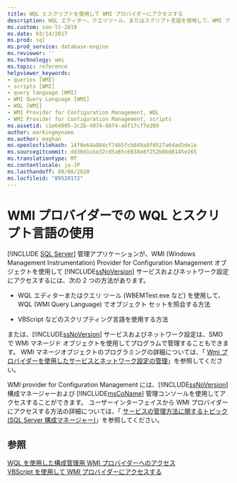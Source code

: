 ```yaml
---
title: WQL とスクリプトを使用して WMI プロバイダーにアクセスする
description: WQL エディター、クエリツール、またはスクリプト言語を使用して、WMI プロバイダーを使用して SQL Server サービスおよびネットワーク設定にアクセスする方法について説明します。
ms.custom: seo-lt-2019
ms.date: 03/14/2017
ms.prod: sql
ms.prod_service: database-engine
ms.reviewer: ''
ms.technology: wmi
ms.topic: reference
helpviewer_keywords:
- queries [WMI]
- scripts [WMI]
- query language [WMI]
- WMI Query Language [WMI]
- WQL [WMI]
- WMI Provider for Configuration Management, WQL
- WMI Provider for Configuration Management, scripts
ms.assetid: c1e64905-3c2b-4974-88f4-abf17cf7e289
author: markingmyname
ms.author: maghan
ms.openlocfilehash: 14f0e64a884cf74b5fcb849a8f8527a6dad5de1e
ms.sourcegitcommit: dd36d1cbe32cd5a65c6638e8f252b0bd8145e165
ms.translationtype: MT
ms.contentlocale: ja-JP
ms.lasthandoff: 09/08/2020
ms.locfileid: "89520172"
---
```

# <a name="using-wql-and-scripting-languages-with-the-wmi-provider"></a>WMI プロバイダーでの WQL とスクリプト言語の使用
[!INCLUDE [SQL Server](../../includes/applies-to-version/sqlserver.md)]
  管理アプリケーションが、WMI (Windows Management Instrumentation) Provider for Configuration Management オブジェクトを使用して [!INCLUDE[ssNoVersion](../../includes/ssnoversion-md.md)] サービスおよびネットワーク設定にアクセスするには、次の 2 つの方法があります。  
  
-   WQL エディターまたはクエリ ツール (WBEMTest.exe など) を使用して、WQL (WMI Query Language) でオブジェクト セットを照会する方法  
  
-   VBScript などのスクリプティング言語を使用する方法  
  
 または、[!INCLUDE[ssNoVersion](../../includes/ssnoversion-md.md)] サービスおよびネットワーク設定は、SMO で WMI マネージド オブジェクトを使用してプログラムで管理することもできます。 WMI マネージオブジェクトのプログラミングの詳細については、「 [Wmi プロバイダーを使用したサービスとネットワーク設定の管理](../../relational-databases/server-management-objects-smo/tasks/managing-services-and-network-settings-by-using-wmi-provider.md)」を参照してください。  
  
 WMI provider for Configuration Management には、[!INCLUDE[ssNoVersion](../../includes/ssnoversion-md.md)] 構成マネージャーおよび [!INCLUDE[msCoName](../../includes/msconame-md.md)] 管理コンソールを使用してアクセスすることができます。 ユーザーインターフェイスから WMI プロバイダーにアクセスする方法の詳細については、「 [サービスの管理方法に関するトピック &#40;SQL Server 構成マネージャー&#41;](https://msdn.microsoft.com/library/78dee169-df0c-4c95-9af7-bf033bc9fdc6)」を参照してください。  
  
## <a name="see-also"></a>参照  
 [WQL を使用した構成管理用 WMI プロバイダーへのアクセス](../../relational-databases/wmi-provider-configuration/access-wmi-provider-for-configuration-management-using-wql.md)   
 [VBScript を使用して WMI プロバイダーにアクセスする](../../relational-databases/wmi-provider-configuration/access-wmi-provider-for-configuration-management-using-vbscript.md)  
  
  
